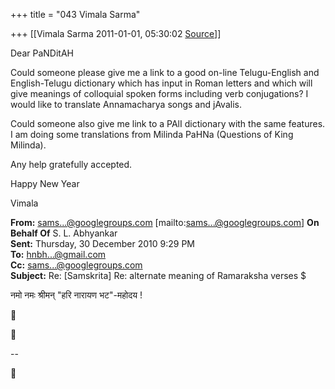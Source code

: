 +++
title = "043 Vimala Sarma"

+++
[[Vimala Sarma	2011-01-01, 05:30:02 [Source](https://groups.google.com/g/samskrita/c/DeBhdtr-xcg)]]



Dear PaNDitAH

Could someone please give me a link to a good on-line Telugu-English and English-Telugu dictionary which has input in Roman letters and which will give meanings of colloquial spoken forms including verb conjugations? I would like to translate Annamacharya songs and jAvalis.



Could someone also give me link to a PAlI dictionary with the same features. I am doing some translations from Milinda PaHNa (Questions of King Milinda).



Any help gratefully accepted.

Happy New Year

Vimala



**From:** [sams...@googlegroups.com]() \[mailto:[sams...@googlegroups.com]()\] **On Behalf Of** S. L. Abhyankar  
**Sent:** Thursday, 30 December 2010 9:29 PM  
**To:** [hnbh...@gmail.com]()  
**Cc:** [sams...@googlegroups.com]()  
**Subject:** Re: \[Samskrita\] Re: alternate meaning of Ramaraksha verses $



नमो नमः श्रीमन् "हरि नारायण भट"-महोदय !  





--  



